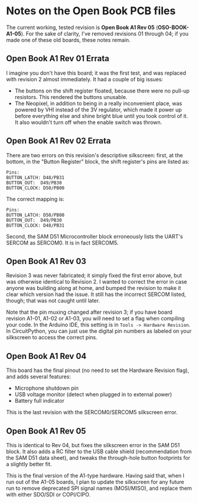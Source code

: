 # Notes on the Open Book PCB files

The current working, tested revision is **Open Book A1 Rev 05** (**OSO-BOOK-A1-05**). For the sake of clarity, I've removed revisions 01 through 04; if you made one of these old boards, these notes remain.

## Open Book A1 Rev 01 Errata

I imagine you don't have this board; it was the first test, and was replaced with revision 2 almost immediately. It had a couple of big issues:

* The buttons on the shift register floated, because there were no pull-up resistors. This rendered the buttons unusable.
* The Neopixel, in addition to being in a really inconvenient place, was powered by VHI instead of the 3V regulator, which made it power up before everything else and shine bright blue until you took control of it. It also wouldn't turn off when the enable switch was thrown.

## Open Book A1 Rev 02 Errata

There are two errors on this revision's descriptive silkscreen: first, at the bottom, in the "Button Register" block, the shift register's pins are listed as:

    Pins: 
    BUTTON_LATCH: D48/PB31
    BUTTON_OUT:  D49/PB30
    BUTTON_CLOCK: D50/PB00

The correct mapping is:

    Pins: 
    BUTTON_LATCH: D50/PB00
    BUTTON_OUT:  D49/PB30
    BUTTON_CLOCK: D48/PB31

Second, the SAM D51 Microcontroller block erroneously lists the UART's SERCOM as SERCOM0. It is in fact SERCOM5.

## Open Book A1 Rev 03

Revision 3 was never fabricated; it simply fixed the first error above, but was otherwise identical to Revision 2. I wanted to correct the error in case anyone was building along at home, and bumped the revision to make it clear which version had the issue. It still has the incorrect SERCOM listed, though; that was not caught until later.

Note that the pin muxing changed after revision 3; if you have board revision A1-01, A1-02 or A1-03, you will need to set a flag when compiling your code. In the Arduino IDE, this setting is in `Tools -> Hardware Revision`. In CircuitPython, you can just use the digital pin numbers as labeled on your silkscreen to access the correct pins.

## Open Book A1 Rev 04

This board has the final pinout (no need to set the Hardware Revision flag), and adds several features:

* Microphone shutdown pin
* USB voltage monitor (detect when plugged in to external power)
* Battery full indicator

This is the last revision with the SERCOM0/SERCOM5 silkscreen error.

## Open Book A1 Rev 05

This is identical to Rev 04, but fixes the silkscreen error in the SAM D51 block. It also adds a RC filter to the USB cable shield (recommendation from the SAM D51 data sheet), and tweaks the through-hole button footprints for a slightly better fit.

This is the final version of the A1-type hardware. Having said that, when I run out of the A1-05 boards, I plan to update the silkscreen for any future run to remove deprecated SPI signal names (MOSI/MISO), and replace them with either SDO/SDI or COPI/CIPO.

